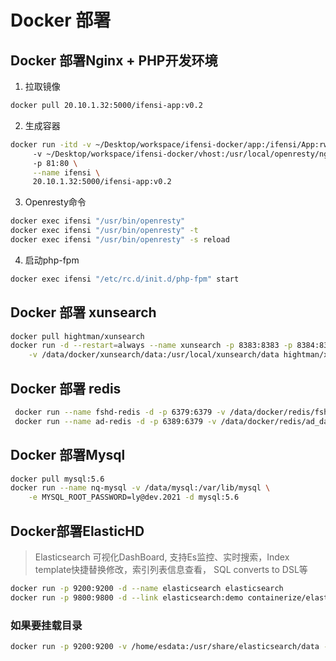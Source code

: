 # Docker 部署

## Docker 部署Nginx + PHP开发环境
1. 拉取镜像
```sh
docker pull 20.10.1.32:5000/ifensi-app:v0.2
```

2. 生成容器
```sh
docker run -itd -v ~/Desktop/workspace/ifensi-docker/app:/ifensi/App:rw \   # 挂载项目路径
     -v ~/Desktop/workspace/ifensi-docker/vhost:/usr/local/openresty/nginx/conf/vhost \  # 挂载nginx vhost 配置文件
     -p 81:80 \
     --name ifensi \
     20.10.1.32:5000/ifensi-app:v0.2
```

3. Openresty命令
```sh
docker exec ifensi "/usr/bin/openresty"
docker exec ifensi "/usr/bin/openresty" -t
docker exec ifensi "/usr/bin/openresty" -s reload
```
4. 启动php-fpm
```sh
docker exec ifensi "/etc/rc.d/init.d/php-fpm" start
```

## Docker 部署 xunsearch
```sh
docker pull hightman/xunsearch
docker run -d --restart=always --name xunsearch -p 8383:8383 -p 8384:8384 \
    -v /data/docker/xunsearch/data:/usr/local/xunsearch/data hightman/xunsearch:latest
```

## Docker 部署 redis
```sh
 docker run --name fshd-redis -d -p 6379:6379 -v /data/docker/redis/fshd_data:/data redis --requirepass "fshd_@2020_6379"
 docker run --name ad-redis -d -p 6389:6379 -v /data/docker/redis/ad_data:/data redis --requirepass "fshd_@2020_6389"
```
## Docker 部署Mysql

```sh
docker pull mysql:5.6
docker run --name nq-mysql -v /data/mysql:/var/lib/mysql \
    -e MYSQL_ROOT_PASSWORD=ly@dev.2021 -d mysql:5.6
```

## Docker部署ElasticHD

> Elasticsearch 可视化DashBoard, 支持Es监控、实时搜索，Index template快捷替换修改，索引列表信息查看， SQL converts to DSL等

```sh
docker run -p 9200:9200 -d --name elasticsearch elasticsearch
docker run -p 9800:9800 -d --link elasticsearch:demo containerize/elastichd
```

### 如果要挂载目录

```sh
docker run -p 9200:9200 -v /home/esdata:/usr/share/elasticsearch/data -d --name elasticsearch elasticsearch
```

